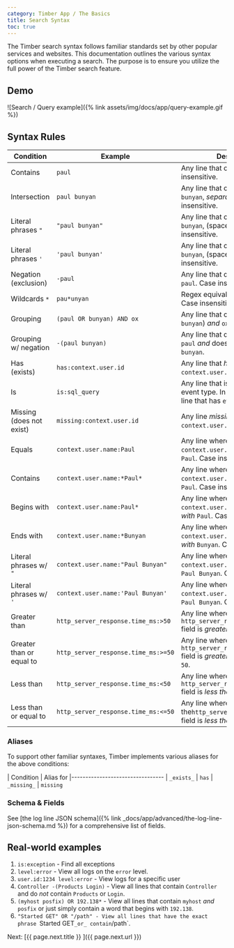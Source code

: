 ```yaml
---
category: Timber App / The Basics
title: Search Syntax
toc: true
---
```


The Timber search syntax follows familiar standards set by other popular services and websites.
This documentation outlines the various syntax options when executing a search.
The purpose is to ensure you utilize the full power of the Timber search feature.


## Demo

![Search / Query example]({% link assets/img/docs/app/query-example.gif %})


## Syntax Rules

| Condition                | Example                      | Description
|--------------------------|------------------------------|-------------------------------------------------------------------
| Contains                 | `paul`                       | Any line that contains `paul`. Case insensitive.
| Intersection             | `paul bunyan`                | Any line that contains `paul` _and_ `bunyan`, _separately_. Case insensitive.
| Literal phrases `"`      | `"paul bunyan"`              | Any line that contains `paul bunyan`, (space included). Case insensitive.
| Literal phrases `'`      | `'paul bunyan'`              | Any line that contains `paul bunyan`, (space included). Case insensitive.
| Negation (exclusion)     | `-paul`                      | Any line that does _not_ contain `paul`. Case insensitive.
| Wildcards `*`            | `pau*unyan`                  | Regex equivalent: `/paul.*unyan/`. Case insensitive.
| Grouping                 | `(paul OR bunyan) AND ox`    | Any line that contains (`paul` _or_ `bunyan`) _and_ `ox`.
| Grouping w/ negation     | `-(paul bunyan)`             | Any line that does _not_ contain `paul` _and_ does not contain `bunyan`.
| Has (exists)             | `has:context.user.id`               | Any line that _has_ a value for `context.user.id` field.
| Is                       | `is:sql_query`                      | Any line that is the specified event type. In this example, any line that has `event.sql_query`.
| Missing (does not exist) | `missing:context.user.id`           | Any line _missing_ a value for `context.user.id` field.
| Equals                   | `context.user.name:Paul`            | Any line where the `context.user.name` field _equals_ `Paul`. Case insensitive.
| Contains                 | `context.user.name:*Paul*`          | Any line where the `context.user.name` field _contains_ `Paul`. Case insensitive.
| Begins with              | `context.user.name:Paul*`           | Any line where the `context.user.name` field _begins with_ `Paul`. Case insensitive.
| Ends with                | `context.user.name:*Bunyan`         | Any line where the `context.user.name` field _ends with_ `Bunyan`. Case insensitive.
| Literal phrases w/ `"`   | `context.user.name:"Paul Bunyan"`   | Any line where the `context.user.name` field equals `Paul Bunyan`. Case insensitive.
| Literal phrases w/ `'`   | `context.user.name:'Paul Bunyan'`   | Any line where the `context.user.name` field equals `Paul Bunyan`. Case insensitive.
| Greater than             | `http_server_response.time_ms:>50`  | Any line where the `http_server_response.time_ms` field is _greater than_ `50`.
| Greater than or equal to | `http_server_response.time_ms:>=50` | Any line where the `http_server_response.time_ms` field is _greater than or equal to_ `50`.
| Less than                | `http_server_response.time_ms:<50`  | Any line where the `http_server_response.time_ms` field is _less than_ `50`.
| Less than or equal to    | `http_server_response.time_ms:<=50` | Any line where the`http_server_response.time_ms` field is _less than or equal to_ `50`.

### Aliases

To support other familiar syntaxes, Timber implements various aliases for the above conditions:

| Condition         | Alias for
|---------------------------------
| `_exists_`        | `has`
| `_missing_`       | `missing`

### Schema & Fields

See [the log line JSON schema]({% link _docs/app/advanced/the-log-line-json-schema.md %}) for a
comprehensive list of fields.


## Real-world examples

1. `is:exception` - Find all exceptions
2. `level:error` - View all logs on the `error` level.
3. `user.id:1234 level:error` - View logs for a specific user
4. `Controller -(Products Login)` - View all lines that contain `Controller` and do _not_ contain `Products` or `Login`.
5. `(myhost posfix) OR 192.138*` - View all lines that contain `myhost` _and_ `posfix` or just simply contain a word that begins with `192.138`.
6. `"Started GET" OR "/path" - View all lines that have the exact phrase `Started GET` _or_ contain `/path`.


<div class="next">
  Next: [{{ page.next.title }} <i class="fa fa-arrow-circle-right" aria-hidden="true"></i>]({{ page.next.url }})
</div>
